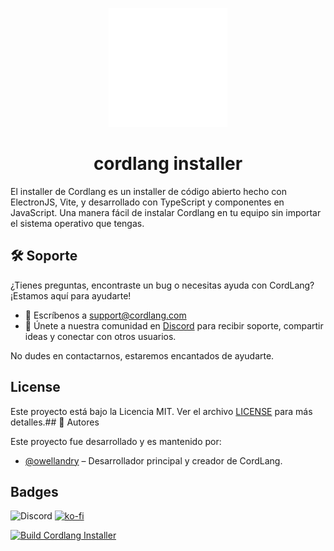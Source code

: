 
<p align="center">
  <img src="./public/assets/icon.png" alt="icon" width="190" height="190" />
</p>

<h1 align="center">cordlang installer</h1>


El installer de Cordlang es un installer de código abierto hecho con ElectronJS, Vite, y desarrollado con TypeScript y componentes en JavaScript. Una manera fácil de instalar Cordlang en tu equipo sin importar el sistema operativo que tengas.

## 🛠️ Soporte

¿Tienes preguntas, encontraste un bug o necesitas ayuda con CordLang? ¡Estamos aquí para ayudarte!

- 📧 Escríbenos a [support@cordlang.com](mailto:support@cordlang.com)  
- 💬 Únete a nuestra comunidad en [Discord](https://discord.com/invite/c4q85TkKnf) para recibir soporte, compartir ideas y conectar con otros usuarios.

No dudes en contactarnos, estaremos encantados de ayudarte.
## License

Este proyecto está bajo la Licencia MIT. Ver el archivo [LICENSE](LICENSE) para más detalles.## 👥 Autores

Este proyecto fue desarrollado y es mantenido por:

- [@owellandry](https://www.github.com/owellandry) – Desarrollador principal y creador de CordLang.



## Badges


![Discord](https://img.shields.io/discord/1351131244183949312?style=for-the-badge&logo=discord)
[![ko-fi](https://ko-fi.com/img/githubbutton_sm.svg)](https://ko-fi.com/U7U51D2T6L)


[![Build Cordlang Installer](https://github.com/cordlang/installer/actions/workflows/build.yml/badge.svg)](https://github.com/cordlang/installer/actions/workflows/build.yml)
